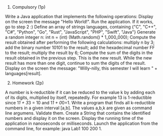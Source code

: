 1. Compulsory (1p)
   
Write a Java application that implements the following operations:
Display on the screen the message "Hello World!". Run the application. If it works, go to step 2 :)
Define an array of strings languages, containing {"C", "C++", "C#", "Python", "Go", "Rust", "JavaScript", "PHP", "Swift", "Java"}
Generate a random integer n: int n = (int) (Math.random() * 1_000_000);
Compute the result obtained after performing the following calculations:
  multiply n by 3;
  add the binary number 10101 to the result;
  add the hexadecimal number FF to the result;
  multiply the result by 6;
Compute the sum of the digits in the result obtained in the previous step. This is the new result. While the new result has more than one digit, continue to sum the digits of the result.
Display on the screen the message: "Willy-nilly, this semester I will learn " + languages[result].

2. Homework (2p)

A number is k-reductible if it can be reduced to the value k by adding each of its digits, multiplied by itself, repeatedly. For example 13 is 1-reductible since 1*1 + 3*3 = 10 and 1*1 + 0*0=1.
Write a program that finds all k-reductible numbers in a given interval [a,b]. The values a,b,k are given as command line argumens. Validate them.
Create a String that contains the identified numbers and display it on the screen.
Display the running time of the application in nanoseconds or milliseconds.
Launch the application from the command line, for example: java Lab1 100 200 1.

